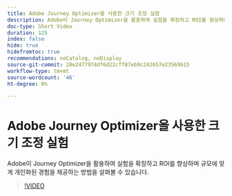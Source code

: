 ```yaml
---
title: Adobe Journey Optimizer을 사용한 크기 조정 실험
description: Adobe이 Journey Optimizer을 활용하여 실험을 확장하고 ROI를 향상하며 규모에 맞게 개인화된 경험을 제공하는 방법을 살펴볼 수 있습니다.
doc-type: Short Video
duration: 125
index: false
hide: true
hidefromtoc: true
recommendations: noCatalog, noDisplay
source-git-commit: 28e2477974df6d22cff87eb9c242657e23569b15
workflow-type: tm+mt
source-wordcount: '46'
ht-degree: 0%

---
```



# Adobe Journey Optimizer을 사용한 크기 조정 실험

Adobe이 Journey Optimizer을 활용하여 실험을 확장하고 ROI를 향상하며 규모에 맞게 개인화된 경험을 제공하는 방법을 살펴볼 수 있습니다.

<!-- 72_S531_3442531_124_scaling-experimentation-with-adobe-journey-optimizer -->
>[!VIDEO](https://video.tv.adobe.com/v/3458240/?learn=on&enablevpops=true)
